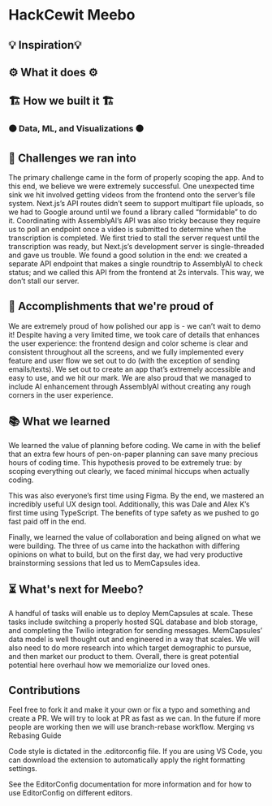 # HackCewit Meebo

## 💡 Inspiration💡



## ⚙️ What it does ⚙️



## 🏗️ How we built it 🏗️



### ⚫ Data, ML, and Visualizations ⚫



## 🚩 Challenges we ran into

The primary challenge came in the form of properly scoping the app. And to this end, we believe we were extremely successful. One unexpected time sink we hit involved getting videos from the frontend onto the server’s file system. Next.js’s API routes didn’t seem to support multipart file uploads, so we had to Google around until we found a library called “formidable” to do it. Coordinating with AssemblyAI’s API was also tricky because they require us to poll an endpoint once a video is submitted to determine when the transcription is completed. We first tried to stall the server request until the transcription was ready, but Next.js’s development server is single-threaded and gave us trouble. We found a good solution in the end: we created a separate API endpoint that makes a single roundtrip to AssemblyAI to check status; and we called this API from the frontend at 2s intervals. This way, we don’t stall our server.

## 🥇 Accomplishments that we're proud of

We are extremely proud of how polished our app is - we can’t wait to demo it! Despite having a very limited time, we took care of details that enhances the user experience: the frontend design and color scheme is clear and consistent throughout all the screens, and we fully implemented every feature and user flow we set out to do (with the exception of sending emails/texts). We set out to create an app that’s extremely accessible and easy to use, and we hit our mark. We are also proud that we managed to include AI enhancement through AssemblyAI without creating any rough corners in the user experience.

## 📚 What we learned

We learned the value of planning before coding. We came in with the belief that an extra few hours of pen-on-paper planning can save many precious hours of coding time. This hypothesis proved to be extremely true: by scoping everything out clearly, we faced minimal hiccups when actually coding.

This was also everyone’s first time using Figma. By the end, we mastered an incredibly useful UX design tool. Additionally, this was Dale and Alex K’s first time using TypeScript. The benefits of type safety as we pushed to go fast paid off in the end.

Finally, we learned the value of collaboration and being aligned on what we were building. The three of us came into the hackathon with differing opinions on what to build, but on the first day, we had very productive brainstorming sessions that led us to MemCapsules idea.

## ⏳ What's next for Meebo?

A handful of tasks will enable us to deploy MemCapsules at scale. These tasks include switching a properly hosted SQL database and blob storage, and completing the Twilio integration for sending messages. MemCapsules’ data model is well thought out and engineered in a way that scales. We will also need to do more research into which target demographic to pursue, and then market our product to them. Overall, there is great potential potential here overhaul how we memorialize our loved ones.

## Contributions

Feel free to fork it and make it your own or fix a typo and something and create a PR. We will try to look at PR as fast as we can.
In the future if more people are working then we will use branch-rebase workflow. Merging vs Rebasing Guide

Code style is dictated in the .editorconfig file. If you are using VS Code, you can download the extension to automatically apply the right formatting settings.

See the EditorConfig documentation for more information and for how to use EditorConfig on different editors.
